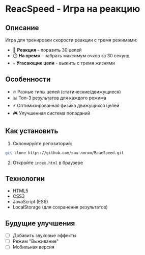 # ReacSpeed - Игра на реакцию

## Описание
Игра для тренировки скорости реакции с тремя режимами:
- 🚀 **Реакция** - поразить 30 целей
- ⏱️ **На время** - набрать максимум очков за 30 секунд
- 💀 **Угасающие цели** - выжить с тремя жизнями

## Особенности
- 🔥 Разные типы целей (статические/движущиеся)
- 📊 Топ-3 результатов для каждого режима
- ⚡ Оптимизированная физика движущихся целей
- 🎮 Улучшенная система попаданий

## Как установить
1. Склонируйте репозиторий:
```bash
git clone https://github.com/ваш-логин/ReacSpeed.git
```
2. Откройте `index.html` в браузере

## Технологии
- HTML5
- CSS3
- JavaScript (ES6)
- LocalStorage (для сохранения результатов)

## Будущие улучшения
- [ ] Добавить звуковые эффекты
- [ ] Режим "Выживание"
- [ ] Мобильная версия
